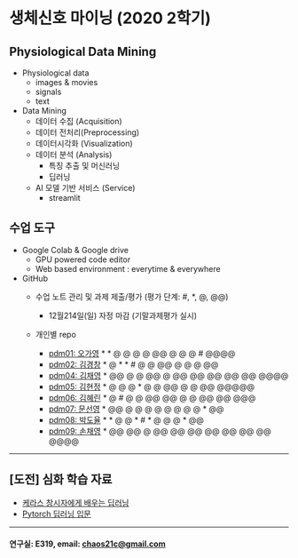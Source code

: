# 생체신호 마이닝 (2020 2학기)

## Physiological Data Mining
* Physiological data
  - images & movies
  - signals
  - text
* Data Mining
  - 데이터 수집 (Acquisition)
  - 데이터 전처리(Preprocessing)
  - 데이터시각화 (Visualization)
  - 데이터 분석 (Analysis)
    * 특징 추출 및 머신러닝
    * 딥러닝
  - AI 모델 기반 서비스 (Service)
    * streamlit
    
## 수업 도구
* Google Colab & Google drive
  - GPU powered code editor
  - Web based environment : everytime & everywhere
* GitHub
  - 수업 노트 관리 및 과제 제출/평가 (평가 단계: #, *, @, @@)
    * 12월214일(일) 자정 마감 (기말과제평가 실시)  
    
  - 개인별 repo  
    * [pdm01: 오가영](https://github.com/o-going/pdm01) * * @ @ @ @ @@ @ @ @ # @@@@
    * [pdm02: 김경창](https://github.com/rldckd0103/pdm02) * @ * * # @ @ @@ @ @ @ @@
    * [pdm04: 김채영](https://github.com/kimchaeyoung-student/pdm04) * @@ @ @ @@ @ @@ @@ @@ @@ @@ @@@@
    * [pdm05: 김현정](https://github.com/dasdasqs2/pdm05) * @ @ @ * @ @ @@ @ @ @@ @@@@@
    * [pdm06: 김혜린](https://github.com/Kim-Hyerin/pdm06) * @ # @ @ @@ @@ @ @ @@ @@ @@@
    * [pdm07: 문선영](https://github.com/anstjsdud/pdm07) * @@ @ @ @ @ @ @ @ @ * @@
    * [pdm08: 박도율](https://github.com/DoyulPark/pdm08) * * @ @ * # * @ @ @ * @@
    * [pdm09: 손채영](https://github.com/chaeyeongSon/pdm09) * @@ @@ @ @@ @@ @@ @@ @@ @@ @@ @@@@
 ---
 
 ## [도전] 심화 학습 자료

 - [케라스 창시자에게 배우는 딥러닝](https://github.com/rickiepark/deep-learning-with-python-notebooks)  
 - [Pytorch 딥러닝 입문](https://github.com/Justin-A/DeepLearning101)  
 
 ---
  #### 연구실: E319, email: chaos21c@gmail.com
 

